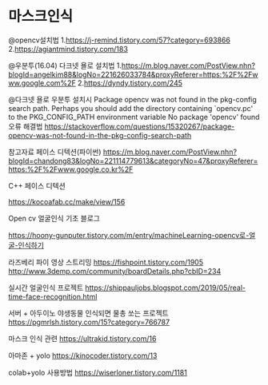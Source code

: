 # 마스크인식




@opencv설치법
1.https://j-remind.tistory.com/57?category=693866
2.https://agiantmind.tistory.com/183

@우분투(16.04) 다크넷 욜로 설치법
1.https://m.blog.naver.com/PostView.nhn?blogId=angelkim88&logNo=221626033784&proxyReferer=https:%2F%2Fwww.google.com%2F
2.https://dyndy.tistory.com/245

@다크넷 욜로 우분투 설치시 
Package opencv was not found in the pkg-config search path.
Perhaps you should add the directory containing `opencv.pc'
to the PKG_CONFIG_PATH environment variable
No package 'opencv' found
오류 해결법
https://stackoverflow.com/questions/15320267/package-opencv-was-not-found-in-the-pkg-config-search-path





참고자료
페이스 디텍션(파이썬)
https://m.blog.naver.com/PostView.nhn?blogId=chandong83&logNo=221114779613&categoryNo=47&proxyReferer=https:%2F%2Fwww.google.co.kr%2F

C++ 페이스 디텍션 

https://kocoafab.cc/make/view/156

Open cv 얼굴인식 기초 블로그 

https://hoony-gunputer.tistory.com/m/entry/machineLearning-opencv로-얼굴-인식하기

라즈베리 파이 영상 스트리밍
https://fishpoint.tistory.com/1905
http://www.3demp.com/community/boardDetails.php?cbID=234


실시간 얼굴인식 프로젝트
https://shippauljobs.blogspot.com/2019/05/real-time-face-recognition.html

서버 + 아두이노 야생동물 인식되면 물총 쏘는 프로젝트
https://pgmrlsh.tistory.com/15?category=766787

마스크 인식 관련
https://ultrakid.tistory.com/16

아마존 + yolo
https://kinocoder.tistory.com/13

colab+yolo 사용방법
https://wiserloner.tistory.com/1181
